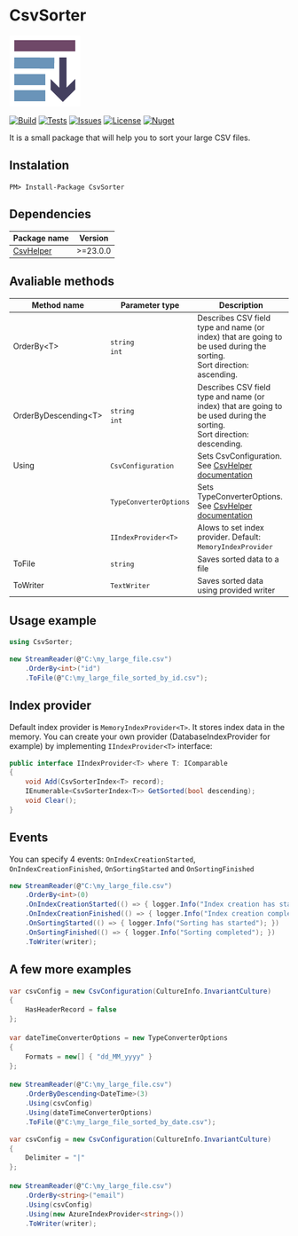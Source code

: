 # CsvSorter

![](CsvSorter/logo.png)

[![Build](https://img.shields.io/appveyor/build/b-maslennikov/CsvSorter/master?style=flat-square)](https://ci.appveyor.com/project/b-maslennikov/CsvSorter) [![Tests](https://img.shields.io/appveyor/tests/b-maslennikov/CsvSorter?style=flat-square)](https://ci.appveyor.com/project/b-maslennikov/CsvSorter/build/tests) [![Issues](https://img.shields.io/github/issues/b-maslennikov/CsvSorter?style=flat-square)](https://github.com/b-maslennikov/CsvSorter/issues) [![License](https://img.shields.io/github/license/b-maslennikov/CsvSorter?style=flat-square)](https://github.com/b-maslennikov/CsvSorter/blob/main/LICENSE) [![Nuget](https://img.shields.io/nuget/v/CsvSorter?style=flat-square)](https://www.nuget.org/packages/CsvSorter)

It is a small package that will help you to sort your large CSV files.

## Instalation
```
PM> Install-Package CsvSorter
```

## Dependencies
| Package name | Version |
| - | - |
| [CsvHelper](https://www.nuget.org/packages/CsvHelper) | >=23.0.0 |

## Avaliable methods

| Method name | Parameter type | Description |
| - | - | - |
| OrderBy&lt;T&gt; | `string`<br>`int` | Describes CSV field type and name (or index) that are going to be used during the sorting.<br>Sort direction: ascending. |
| OrderByDescending&lt;T&gt; | `string`<br>`int` | Describes CSV field type and name (or index) that are going to be used during the sorting.<br>Sort direction: descending. |
| Using | `CsvConfiguration` | Sets CsvConfiguration. See [CsvHelper documentation](https://joshclose.github.io/CsvHelper/) |
|  | `TypeConverterOptions` | Sets TypeConverterOptions. See [CsvHelper documentation](https://joshclose.github.io/CsvHelper/) |
|  | `IIndexProvider<T>` | Alows to set index provider. Default: `MemoryIndexProvider` |
| ToFile | `string` | Saves sorted data to a file |
| ToWriter | `TextWriter` | Saves sorted data using provided writer |

## Usage example
```csharp
using CsvSorter;
```
```csharp
new StreamReader(@"C:\my_large_file.csv")
    .OrderBy<int>("id")
    .ToFile(@"C:\my_large_file_sorted_by_id.csv");
```

## Index provider
Default index provider is `MemoryIndexProvider<T>`. It stores index data in the memory.
You can create your own provider (DatabaseIndexProvider for example) by implementing `IIndexProvider<T>` interface:
```csharp
public interface IIndexProvider<T> where T: IComparable
{
    void Add(CsvSorterIndex<T> record);
    IEnumerable<CsvSorterIndex<T>> GetSorted(bool descending);
    void Clear();
}
```

## Events
You can specify 4 events: `OnIndexCreationStarted`, `OnIndexCreationFinished`, `OnSortingStarted` and `OnSortingFinished`
```csharp
new StreamReader(@"C:\my_large_file.csv")
    .OrderBy<int>(0)
    .OnIndexCreationStarted(() => { logger.Info("Index creation has started"); })
    .OnIndexCreationFinished(() => { logger.Info("Index creation completed"); })
    .OnSortingStarted(() => { logger.Info("Sorting has started"); })
    .OnSortingFinished(() => { logger.Info("Sorting completed"); })
    .ToWriter(writer);
```

## A few more examples
```csharp
var csvConfig = new CsvConfiguration(CultureInfo.InvariantCulture)
{
    HasHeaderRecord = false
};

var dateTimeConverterOptions = new TypeConverterOptions
{ 
    Formats = new[] { "dd_MM_yyyy" }
};

new StreamReader(@"C:\my_large_file.csv")
    .OrderByDescending<DateTime>(3)
    .Using(csvConfig)
    .Using(dateTimeConverterOptions)
    .ToFile(@"C:\my_large_file_sorted_by_date.csv");
```

```csharp
var csvConfig = new CsvConfiguration(CultureInfo.InvariantCulture)
{
    Delimiter = "|"
};

new StreamReader(@"C:\my_large_file.csv")
    .OrderBy<string>("email")
    .Using(csvConfig)
    .Using(new AzureIndexProvider<string>())
    .ToWriter(writer);
```
